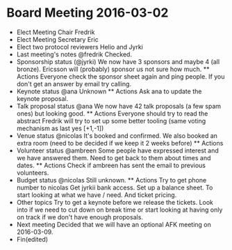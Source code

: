 # Board Meeting 2016-03-02

* Elect Meeting Chair
  Fredrik
* Elect Meeting Secretary
  Eric
* Elect two protocol reviewers
  Helio and Jyrki
* Last meeting's notes @fredrik
  Checked.
* Sponsorship status (@jyrki)
  We now have 3 sponsors and maybe 4 (all bronze). Ericsson will (probably) sponsor us not sure how much.
** Actions
	Everyone check the sponsor sheet again and ping people. If you don't get an answer by email try calling.
* Keynote status @ana
  Unknown
** Actions
	Ask ana to update the keynote proposal.
* Talk proposal status @ana
  We now have 42 talk proposals (a few spam ones) but looking good.
** Actions
	Everyone should try to read the abstract
	Fredrik will try to set up some better tooling (same voting mechanism as last yes [+1,-1])
* Venue status @nicolas
  It's booked and confirmed. We also booked an extra room (need to be decided if we keep it 2 weeks before)
** Actions
* Volunteer status @ambreen
  Some people have expressed interest and we have answered them. Need to get back to them about times and dates. 
** Actions
	Check if ambreen has sent the email to previous volunteers.
* Budget status @nicolas
  Still unknown. 
** Actions
	Try to get phone number to nicolas
	Get jyrkii bank access.
	Set up a balance sheet. To start looking at what we have / need. And ticket pricing.
* Other topics
  Try to get a keynote before we release the tickets.
  Look into if we need to cut down on break time or start looking at having only on track if we don't have enough proposals.
* Next meeting
  Decided that we will have an optional AFK meeting on 2016-03-09.
* Fin(edited)
